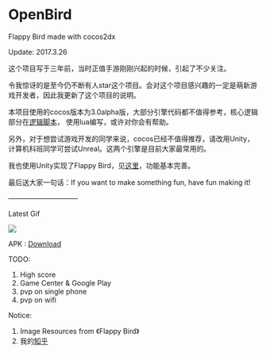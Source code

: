OpenBird
========

Flappy Bird made with cocos2dx

Update: 2017.3.26

这个项目写于三年前，当时正值手游刚刚兴起的时候，引起了不少关注。

令我惊讶的是至今仍不断有人star这个项目。会对这个项目感兴趣的一定是萌新游戏开发者，因此我更新了这个项目的说明。

本项目使用的cocos版本为3.0alpha版，大部分引擎代码都不值得参考，核心逻辑部分在<a href="https://github.com/crosslife/OpenBird/tree/master/Resources/scripts">逻辑脚本</a>， 使用lua编写，或许对你会有帮助。

另外，对于想尝试游戏开发的同学来说，cocos已经不值得推荐，请改用Unity，计算机科班同学可尝试Unreal。这两个引擎是目前大家最常用的。

我也使用Unity实现了Flappy Bird，见<a href="https://github.com/crosslife/UnityBird">这里</a>，功能基本完善。

最后送大家一句话：If you want to make something fun, have fun making it! 

——————————

Latest Gif

<img src="https://f.cloud.github.com/assets/1802419/2227290/dc423e48-9abc-11e3-9433-5ba2ab3e078c.gif">

APK : <a href="http://url.cn/OVz5pV">Download</a>

TODO:

1. High score
2. Game Center & Google Play
3. pvp on single phone
4. pvp on wifi

Notice:

1. Image Resources from 《Flappy Bird》
4. 我的<a href="https://www.zhihu.com/people/crosslife/activities">知乎</a>
